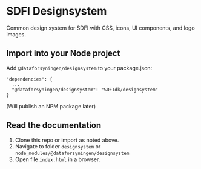# SDFI Designsystem

Common design system for SDFI with CSS, icons, UI components, and logo images.

## Import into your Node project

Add `@dataforsyningen/designsystem` to your package.json:
```
"dependencies": {
  ...
  "@dataforsyningen/designsystem": "SDFIdk/designsystem"
}
```
(Will publish an NPM package later)


## Read the documentation

1. Clone this repo or import as noted above.
2. Navigate to folder `designsystem` or `node_modules/@dataforsyningen/designsystem`
3. Open file `index.html` in a browser.
